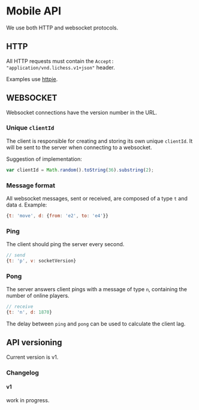 # Mobile API

We use both HTTP and websocket protocols.

## HTTP

All HTTP requests must contain the `Accept: "application/vnd.lichess.v1+json"` header.

Examples use [httpie](https://github.com/jakubroztocil/httpie).

## WEBSOCKET

Websocket connections have the version number in the URL.

### Unique `clientId`

The client is responsible for creating and storing its own unique `clientId`. It will be sent to the server when connecting to a websocket.

Suggestion of implementation:

```javascript
var clientId = Math.random().toString(36).substring(2);
```

### Message format

All websocket messages, sent or received, are composed of a type `t` and data `d`. Example:

```javascript
{t: 'move', d: {from: 'e2', to: 'e4'}}
```

### Ping

The client should ping the server every second.

```javascript
// send
{t: 'p', v: socketVersion}
```

### Pong

The server answers client pings with a message of type `n`, containing the number of online players.

```javascript
// receive
{t: 'n', d: 1870}
```

The delay between `ping` and `pong` can be used to calculate the client lag.

## API versioning

Current version is v1.

### Changelog

#### v1

work in progress.
